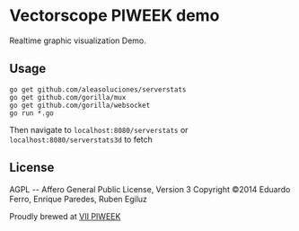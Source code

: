 Vectorscope PIWEEK demo
=======================

Realtime graphic visualization Demo.

Usage
-----

    go get github.com/aleasoluciones/serverstats
    go get github.com/gorilla/mux
    go get github.com/gorilla/websocket
    go run *.go

Then navigate to `localhost:8080/serverstats` or `localhost:8080/serverstats3d` to fetch 

License
-------

AGPL -- Affero General Public License, Version 3
Copyright ©2014 Eduardo Ferro, Enrique Paredes, Ruben Egiluz

Proudly brewed at [VII PIWEEK](http://www.piweek.com)
